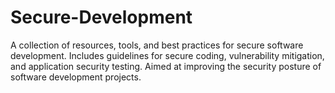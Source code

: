 # Secure-Development
A collection of resources, tools, and best practices for secure software development. Includes guidelines for secure coding, vulnerability mitigation, and application security testing. Aimed at improving the security posture of software development projects.
